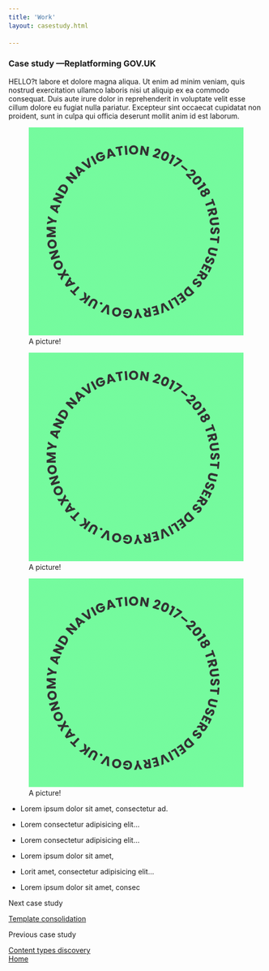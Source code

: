 ```yaml
---
title: 'Work'
layout: casestudy.html

---
```





<article>
<section class="grid">
<h1><span class="heading-caption">Case study —</span>Replatforming GOV.UK</h1>

HELLO?t labore et dolore magna aliqua. Ut enim ad minim veniam, quis nostrud exercitation ullamco laboris nisi ut aliquip ex ea commodo consequat. Duis aute irure dolor in reprehenderit in voluptate velit esse cillum dolore eu fugiat nulla pariatur. Excepteur sint occaecat cupidatat non proident, sunt in culpa qui officia deserunt mollit anim id est laborum.

<figure class="[ right ] [ sticky ] [ small ]">
     <img src="/assets/images/test.png"
        alt="doot doot">
    <figcaption>A picture!</figcaption>
</figure>

<figure class="[ left ] [ sticky ]">
     <img src="/assets/images/test.png"
        alt="doot doot">
    <figcaption>A picture!</figcaption>
</figure>

</section>


<section>
<!-- <section class="grid"> -->

<div class="[ full-bleed ]">
  <figure class="full">
      <img src="/assets/images/test.png"
          alt="doot doot">
      <figcaption>A picture!</figcaption>
  </figure>
 </section> 
</div>

</section>

<div class="full-bleed">
  <ul class="postit">  
    <li class="postit-item">  
      <div class="postit-content">      
        <p>Lorem ipsum dolor sit amet, consectetur ad.</p>  
      </div>  
    </li>  
    <li class="postit-item">  
      <div class="postit-content">      
        <p>Lorem consectetur adipisicing elit...</p>  
      </div>  
    </li>  
    <li class="postit-item">  
      <div class="postit-content">      
        <p>Lorem consectetur adipisicing elit...</p>  
      </div>  
    </li>  
    <li class="postit-item">  
      <div class="postit-content">  
        <p>Lorem ipsum dolor sit amet, </p>  
      </div>  
    </li>  
    <li class="postit-item">  
      <div class="postit-content">  
        <p>Lorit amet, consectetur adipisicing elit...</p>  
      </div>  
    </li>  
    <li class="postit-item">  
      <div class="postit-content">  
        <p>Lorem ipsum dolor sit amet, consec</p>  
      </div>  
    </li>  
  </ul>
</div>

</section>
</article>






<nav class="[ grid ] [ pagination ]">
  <div class="next"><p>Next case study</p>
    <a href="/index">Template consolidation</a>
  </div>
  <div class="prev"><p>Previous case study</p>
    <a href="/index">Content types discovery</a>
  </div>
  <div class="home">
    <a href="/index">Home</a>
  </div>
</nav>
